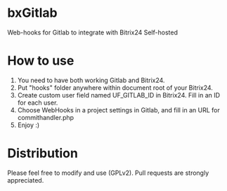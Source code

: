 bxGitlab
========

Web-hooks for Gitlab to integrate with Bitrix24 Self-hosted

How to use
==========

1. You need to have both working Gitlab and Bitrix24.
2. Put "hooks" folder anywhere within document root of your Bitrix24.
3. Create custom user field named UF_GITLAB_ID in Bitrix24. Fill in an ID for each user.
4. Choose WebHooks in a project settings in Gitlab, and fill in an URL for commithandler.php
5. Enjoy :)

Distribution
============

Please feel free to modify and use (GPLv2).
Pull requests are strongly appreciated.
